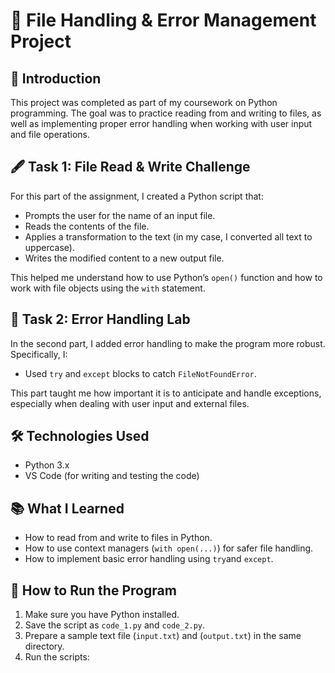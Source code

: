 # 📝 File Handling & Error Management Project

## 👋 Introduction

This project was completed as part of my coursework on Python programming. The goal was to practice reading from and writing to files, as well as implementing proper error handling when working with user input and file operations.

## 🖋️ Task 1: File Read & Write Challenge

For this part of the assignment, I created a Python script that:

- Prompts the user for the name of an input file.
- Reads the contents of the file.
- Applies a transformation to the text (in my case, I converted all text to uppercase).
- Writes the modified content to a new output file.

This helped me understand how to use Python’s `open()` function and how to work with file objects using the `with` statement.

## 🧪 Task 2: Error Handling Lab

In the second part, I added error handling to make the program more robust. Specifically, I:

- Used `try` and `except` blocks to catch `FileNotFoundError`.

This part taught me how important it is to anticipate and handle exceptions, especially when dealing with user input and external files.

## 🛠️ Technologies Used

- Python 3.x
- VS Code (for writing and testing the code)

## 📚 What I Learned

- How to read from and write to files in Python.
- How to use context managers (`with open(...)`) for safer file handling.
- How to implement basic error handling using `try`and `except`.

## 🚀 How to Run the Program

1. Make sure you have Python installed.
2. Save the script as `code_1.py` and `code_2.py`.
3. Prepare a sample text file (`input.txt`) and (`output.txt`) in the same directory.
4. Run the scripts:
